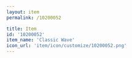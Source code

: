 ```yaml
---
layout: item
permalink: /10200052

title: Item
id: '10200052'
item_name: 'Classic Wave'
icon_url: 'item/icon/customize/10200052.png'
---
```

